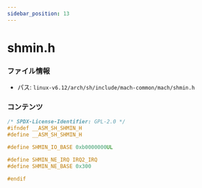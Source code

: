 ```yaml
---
sidebar_position: 13
---
```

# shmin.h

### ファイル情報

- パス: `linux-v6.12/arch/sh/include/mach-common/mach/shmin.h`

### コンテンツ

```h
/* SPDX-License-Identifier: GPL-2.0 */
#ifndef __ASM_SH_SHMIN_H
#define __ASM_SH_SHMIN_H

#define SHMIN_IO_BASE 0xb0000000UL

#define SHMIN_NE_IRQ IRQ2_IRQ
#define SHMIN_NE_BASE 0x300

#endif

```
